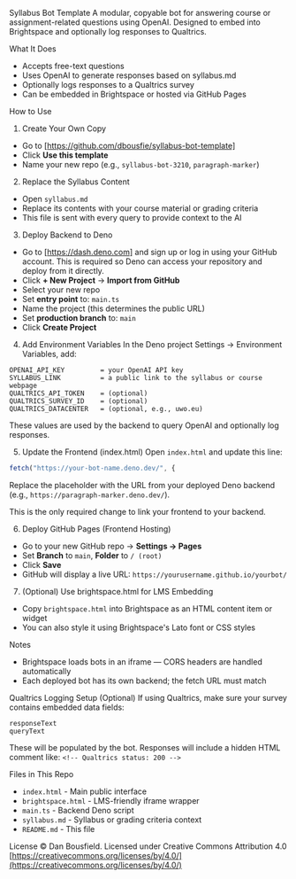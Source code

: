 Syllabus Bot Template
A modular, copyable bot for answering course or assignment-related questions using OpenAI. Designed to embed into Brightspace and optionally log responses to Qualtrics.

What It Does

* Accepts free-text questions 
* Uses OpenAI to generate responses based on syllabus.md
* Optionally logs responses to a Qualtrics survey
* Can be embedded in Brightspace or hosted via GitHub Pages

How to Use

1. Create Your Own Copy

* Go to [https://github.com/dbousfie/syllabus-bot-template]
* Click **Use this template**
* Name your new repo (e.g., `syllabus-bot-3210`, `paragraph-marker`)

2. Replace the Syllabus Content

* Open `syllabus.md`
* Replace its contents with your course material or grading criteria
* This file is sent with every query to provide context to the AI

3. Deploy Backend to Deno

* Go to [https://dash.deno.com] and sign up or log in using your GitHub account. This is required so Deno can access your repository and deploy from it directly.
* Click **+ New Project** → **Import from GitHub**
* Select your new repo
* Set **entry point** to: `main.ts`
* Name the project (this determines the public URL)
* Set **production branch** to: `main`
* Click **Create Project**

4. Add Environment Variables
   In the Deno project Settings → Environment Variables, add:

```
OPENAI_API_KEY         = your OpenAI API key
SYLLABUS_LINK          = a public link to the syllabus or course webpage
QUALTRICS_API_TOKEN    = (optional)
QUALTRICS_SURVEY_ID    = (optional)
QUALTRICS_DATACENTER   = (optional, e.g., uwo.eu)
```

These values are used by the backend to query OpenAI and optionally log responses.

5. Update the Frontend (index.html)
   Open `index.html` and update this line:

```js
fetch("https://your-bot-name.deno.dev/", {
```

Replace the placeholder with the URL from your deployed Deno backend (e.g., `https://paragraph-marker.deno.dev/`).

This is the only required change to link your frontend to your backend.

6. Deploy GitHub Pages (Frontend Hosting)

* Go to your new GitHub repo → **Settings → Pages**
* Set **Branch** to `main`, **Folder** to `/ (root)`
* Click **Save**
* GitHub will display a live URL: `https://yourusername.github.io/yourbot/`

7. (Optional) Use brightspace.html for LMS Embedding

* Copy `brightspace.html` into Brightspace as an HTML content item or widget
* You can also style it using Brightspace's Lato font or CSS styles

Notes

* Brightspace loads bots in an iframe — CORS headers are handled automatically
* Each deployed bot has its own backend; the fetch URL must match

Qualtrics Logging Setup (Optional)
If using Qualtrics, make sure your survey contains embedded data fields:

```
responseText
queryText
```

These will be populated by the bot. Responses will include a hidden HTML comment like:
`<!-- Qualtrics status: 200 -->`

Files in This Repo

* `index.html` - Main public interface
* `brightspace.html` - LMS-friendly iframe wrapper
* `main.ts` - Backend Deno script
* `syllabus.md` - Syllabus or grading criteria context
* `README.md` - This file

License
© Dan Bousfield. Licensed under Creative Commons Attribution 4.0
[https://creativecommons.org/licenses/by/4.0/](https://creativecommons.org/licenses/by/4.0/)
